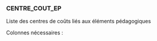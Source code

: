 ### CENTRE_COUT_EP

Liste des centres de coûts liés aux éléments pédagogiques

Colonnes nécessaires :

<!-- CENTRE_COUT_EP DEB -->

<!-- CENTRE_COUT_EP FIN -->